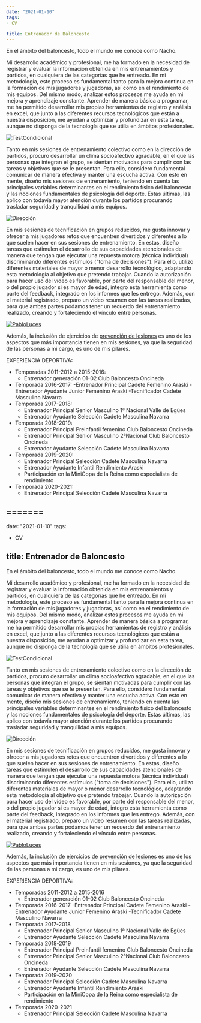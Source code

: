 ```yaml
---
date: "2021-01-10"
tags:
- CV

title: Entrenador de Baloncesto 
---
```


En el ámbito del baloncesto, todo el mundo me conoce como Nacho. 

Mi desarrollo académico y profesional, me ha formado en la necesidad de registrar y evaluar la información obtenida en mis entrenamientos y partidos, en cualquiera de las categorías que he entreado. En mi metodología, este proceso es fundamental tanto para la mejora continua en la formación de mis jugadores y jugadoras, así como en el rendimiento de mis equipos. Del mismo modo, analizar estos procesos me ayuda en mi mejora y aprendizaje constante. Aprender de manera básica a programar, me ha permitido desarrollar mis propias herramientas de registro y análisis en excel, que junto a las diferentes recursos tecnológicos que están a nuestra disposición, me ayudan a optimizar y profundizar en esta tarea, aunque no disponga de la tecnología que se utilia en ámbitos profesionales. 

![TestCondicional](https://n9.cl/glxjp)

Tanto en mis sesiones de entrenamiento colectivo como en la dirección de partidos, procuro desarrollar un clima socioafectivo agradable, en el que las personas que integran el grupo, se sientan motivadas para cumplir con las tareas y objetivos que se le presentan. Para ello, considero fundamental comunicar de manera efectiva y manter una escucha activa. Con esto en mente, diseño mis sesiones de entrenamiento, teniendo en cuenta las principales variables determinantes en el rendimiento físico del baloncesto y las nociones fundamentales de psicología del deporte. Estas últimas, las aplico con todavía mayor atención durante los partidos procurando trasladar seguridad y tranquilidad a mis equipos. 


![Dirección](https://n9.cl/jxqss)


En mis sesiones de tecnificación en grupos reducidos, me gusta innovar y ofrecer a mis jugadores retos que encuentren divertidos y diferentes a lo que suelen hacer en sus sesiones de entrenamiento. En estas, diseño tareas que estimulen el desarrollo de sus capacidades atencionales de manera que tengan que ejecutar una repuesta motora (técnica individual) discriminando diferentes estímulos ("toma de decisiones"). Para ello, utilizo diferentes materiales de mayor o menor desarrollo tecnológico, adaptando esta metodología al objetivo que pretendo trabajar. Cuando la autorización para hacer uso del vídeo es favorable, por parte del responsable del menor, o del propio jugador si es mayor de edad, integro esta herramienta como parte del feedback, integrado en los informes que les entrego. Además, con el material registrado, preparo un vídeo resumen con las tareas realizadas, para que ambas partes podamos tener un recuerdo del entrenamiento realizado, creando y fortaleciendo el  vínculo entre personas. 

[![PabloLuces](https://n9.cl/urfdx)](https://twitter.com/i/status/1288432908680691712)

Además, la inclusión de ejercicios de [prevención de lesiones](https://drive.google.com/file/d/1PJH-pWmHotvQrIyzEIuWjbiSzqauZzy7/view?usp=sharing) es uno de los aspectos que más importancia tienen en mis sesiones, ya que la seguridad de las personas a mi cargo, es uno de mis pilares.

EXPERIENCIA DEPORTIVA:

- Temporadas 2011-2012 a 2015-2016:
    - Entrenador generación 01-02 Club Baloncesto Oncineda
- Temporada 2016-2017:
    -Entrenador Principal Cadete Femenino Araski
    -Entrenador Ayudante Junior Femenino Araski
    -Tecnificador Cadete Masculino Navarra
- Temporada 2017-2018:
    - Entrenador Principal Senior Masculino 1ª Nacional Valle de Egües
    - Entrenador Ayudante Selección Cadete Masculina Navarra
- Temporada 2018-2019:
    - Entrenador Principal Preinfantil femenino Club Baloncesto Oncineda
    - Entrenador Principal Senior Masculino 2ªNacional Club Baloncesto Oncineda
    - Entrenador Ayudante Selección Cadete Masculina Navarra
- Temporada 2019-2020:
    - Entrenador Principal Selección Cadete Masculina Navarra
    - Entrenador Ayudante Infantil Rendimiento Araski
    - Participación en la MiniCopa de la Reina como especialista de rendimiento 
- Temporada 2020-2021:
    - Entrenador Principal Selección Cadete Masculina Navarra

=======
---
date: "2021-01-10"
tags:
- CV

title: Entrenador de Baloncesto 
---

En el ámbito del baloncesto, todo el mundo me conoce como Nacho. 

Mi desarrollo académico y profesional, me ha formado en la necesidad de registrar y evaluar la información obtenida en mis entrenamientos y partidos, en cualquiera de las categorías que he entreado. En mi metodología, este proceso es fundamental tanto para la mejora continua en la formación de mis jugadores y jugadoras, así como en el rendimiento de mis equipos. Del mismo modo, analizar estos procesos me ayuda en mi mejora y aprendizaje constante. Aprender de manera básica a programar, me ha permitido desarrollar mis propias herramientas de registro y análisis en excel, que junto a las diferentes recursos tecnológicos que están a nuestra disposición, me ayudan a optimizar y profundizar en esta tarea, aunque no disponga de la tecnología que se utilia en ámbitos profesionales. 

![TestCondicional](https://n9.cl/glxjp)

Tanto en mis sesiones de entrenamiento colectivo como en la dirección de partidos, procuro desarrollar un clima socioafectivo agradable, en el que las personas que integran el grupo, se sientan motivadas para cumplir con las tareas y objetivos que se le presentan. Para ello, considero fundamental comunicar de manera efectiva y manter una escucha activa. Con esto en mente, diseño mis sesiones de entrenamiento, teniendo en cuenta las principales variables determinantes en el rendimiento físico del baloncesto y las nociones fundamentales de psicología del deporte. Estas últimas, las aplico con todavía mayor atención durante los partidos procurando trasladar seguridad y tranquilidad a mis equipos. 


![Dirección](https://n9.cl/jxqss)


En mis sesiones de tecnificación en grupos reducidos, me gusta innovar y ofrecer a mis jugadores retos que encuentren divertidos y diferentes a lo que suelen hacer en sus sesiones de entrenamiento. En estas, diseño tareas que estimulen el desarrollo de sus capacidades atencionales de manera que tengan que ejecutar una repuesta motora (técnica individual) discriminando diferentes estímulos ("toma de decisiones"). Para ello, utilizo diferentes materiales de mayor o menor desarrollo tecnológico, adaptando esta metodología al objetivo que pretendo trabajar. Cuando la autorización para hacer uso del vídeo es favorable, por parte del responsable del menor, o del propio jugador si es mayor de edad, integro esta herramienta como parte del feedback, integrado en los informes que les entrego. Además, con el material registrado, preparo un vídeo resumen con las tareas realizadas, para que ambas partes podamos tener un recuerdo del entrenamiento realizado, creando y fortaleciendo el  vínculo entre personas. 

[![PabloLuces](https://n9.cl/urfdx)](https://twitter.com/i/status/1288432908680691712)

Además, la inclusión de ejercicios de [prevención de lesiones](https://drive.google.com/file/d/1PJH-pWmHotvQrIyzEIuWjbiSzqauZzy7/view?usp=sharing) es uno de los aspectos que más importancia tienen en mis sesiones, ya que la seguridad de las personas a mi cargo, es uno de mis pilares.

EXPERIENCIA DEPORTIVA:

- Temporadas 2011-2012 a 2015-2016
    - Entrenador generación 01-02 Club Baloncesto Oncineda
- Temporada 2016-2017
    -Entrenador Principal Cadete Femenino Araski
    -Entrenador Ayudante Junior Femenino Araski
    -Tecnificador Cadete Masculino Navarra
- Temporada 2017-2018
    - Entrenador Principal Senior Masculino 1ª Nacional Valle de Egües
    - Entrenador Ayudante Selección Cadete Masculina Navarra
- Temporada 2018-2019
    - Entrenador Principal Preinfantil femenino Club Baloncesto Oncineda
    - Entrenador Principal Senior Masculino 2ªNacional Club Baloncesto Oncineda
    - Entrenador Ayudante Selección Cadete Masculina Navarra
- Temporada 2019-2020
    - Entrenador Principal Selección Cadete Masculina Navarra
    - Entrenador Ayudante Infantil Rendimiento Araski
    - Participación en la MiniCopa de la Reina como especialista de rendimiento 
- Temporada 2020-2021 
    - Entrenador Principal Selección Cadete Masculina Navarra


